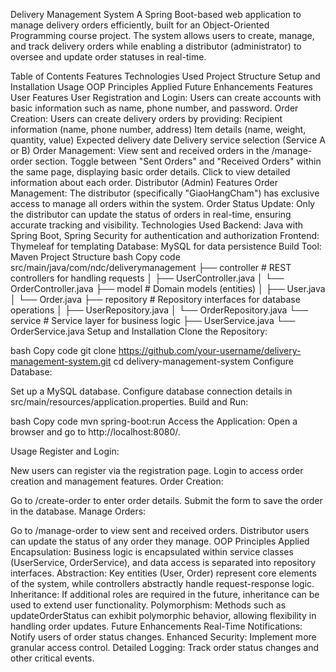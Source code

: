 Delivery Management System
A Spring Boot-based web application to manage delivery orders efficiently, built for an Object-Oriented Programming course project. The system allows users to create, manage, and track delivery orders while enabling a distributor (administrator) to oversee and update order statuses in real-time.

Table of Contents
Features
Technologies Used
Project Structure
Setup and Installation
Usage
OOP Principles Applied
Future Enhancements
Features
User Features
User Registration and Login: Users can create accounts with basic information such as name, phone number, and password.
Order Creation: Users can create delivery orders by providing:
Recipient information (name, phone number, address)
Item details (name, weight, quantity, value)
Expected delivery date
Delivery service selection (Service A or B)
Order Management:
View sent and received orders in the /manage-order section.
Toggle between "Sent Orders" and "Received Orders" within the same page, displaying basic order details.
Click to view detailed information about each order.
Distributor (Admin) Features
Order Management: The distributor (specifically "GiaoHangCham") has exclusive access to manage all orders within the system.
Order Status Update: Only the distributor can update the status of orders in real-time, ensuring accurate tracking and visibility.
Technologies Used
Backend: Java with Spring Boot, Spring Security for authentication and authorization
Frontend: Thymeleaf for templating
Database: MySQL for data persistence
Build Tool: Maven
Project Structure
bash
Copy code
src/main/java/com/ndc/deliverymanagement
├── controller         # REST controllers for handling requests
│   ├── UserController.java
│   └── OrderController.java
├── model              # Domain models (entities)
│   ├── User.java
│   └── Order.java
├── repository         # Repository interfaces for database operations
│   ├── UserRepository.java
│   └── OrderRepository.java
└── service            # Service layer for business logic
    ├── UserService.java
    └── OrderService.java
Setup and Installation
Clone the Repository:

bash
Copy code
git clone https://github.com/your-username/delivery-management-system.git
cd delivery-management-system
Configure Database:

Set up a MySQL database.
Configure database connection details in src/main/resources/application.properties.
Build and Run:

bash
Copy code
mvn spring-boot:run
Access the Application: Open a browser and go to http://localhost:8080/.

Usage
Register and Login:

New users can register via the registration page.
Login to access order creation and management features.
Order Creation:

Go to /create-order to enter order details.
Submit the form to save the order in the database.
Manage Orders:

Go to /manage-order to view sent and received orders.
Distributor users can update the status of any order they manage.
OOP Principles Applied
Encapsulation: Business logic is encapsulated within service classes (UserService, OrderService), and data access is separated into repository interfaces.
Abstraction: Key entities (User, Order) represent core elements of the system, while controllers abstractly handle request-response logic.
Inheritance: If additional roles are required in the future, inheritance can be used to extend user functionality.
Polymorphism: Methods such as updateOrderStatus can exhibit polymorphic behavior, allowing flexibility in handling order updates.
Future Enhancements
Real-Time Notifications: Notify users of order status changes.
Enhanced Security: Implement more granular access control.
Detailed Logging: Track order status changes and other critical events.

